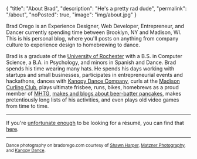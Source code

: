 {
  "title": "About Brad",
  "description": "He's a pretty rad dude",
  "permalink": "/about",
  "noPosted": true,
  "image": "img/about.jpg"
}

Brad Orego is an Experience Designer, Web Developer, Entrepreneur, and Dancer currently spending time between Brooklyn, NY and Madison, WI. This is his personal blog, where you'll posts on anything from company culture to experience design to homebrewing to dance.

Brad is a graduate of the <a href="http://rochester.edu/">University of Rochester</a> with a B.S. in Computer Science, a B.A. in Psychology, and minors in Spanish and Dance. Brad spends his time wearing many hats. He spends his days working with startups and small businesses, participates in entrepreneurial events and hackathons, dances with <a href="http://kanopydance.org">Kanopy Dance Company</a>, curls at the <a href="http://madisoncurlingclub.com">Madison Curling Club</a>, plays ultimate frisbee, runs, bikes, homebrews as a proud member of <a href="http://mhtg.org">MHTG</a>, <a href="http://beerbatterbreakfast.com/">makes and blogs about beer-batter pancakes</a>, makes pretentiously long lists of his activities, and even plays old video games from time to time.

---

If you're <a href="http://www.sean-johnson.com/why-you-should-burn-your-resume/">unfortunate enough</a> to be looking for a r&eacute;sum&eacute;, you can find that <a href="/resume" target="_self">here</a>.

---

<small>Dance photography on bradorego.com courtesy of <a href="http://www.shawnharper.net/">Shawn Harper</a>, <a href="http://matznerphotography.com/">Matzner Photography</a>, and <a href="http://kanopydance.org">Kanopy Dance</a>.</small>
